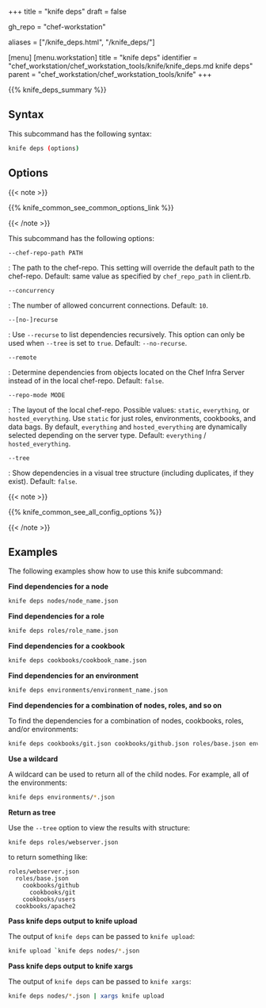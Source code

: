 +++
title = "knife deps"
draft = false

gh_repo = "chef-workstation"

aliases = ["/knife_deps.html", "/knife_deps/"]

[menu]
  [menu.workstation]
    title = "knife deps"
    identifier = "chef_workstation/chef_workstation_tools/knife/knife_deps.md knife deps"
    parent = "chef_workstation/chef_workstation_tools/knife"
+++
<!-- markdownlint-disable-file MD024 MD036 -->

{{% knife_deps_summary %}}

## Syntax

This subcommand has the following syntax:

``` bash
knife deps (options)
```

## Options

{{< note >}}

{{% knife_common_see_common_options_link %}}

{{< /note >}}

This subcommand has the following options:

`--chef-repo-path PATH`

: The path to the chef-repo. This setting will override the default path to the chef-repo. Default: same value as specified by `chef_repo_path` in client.rb.

`--concurrency`

: The number of allowed concurrent connections. Default: `10`.

`--[no-]recurse`

: Use `--recurse` to list dependencies recursively. This option can only be used when `--tree` is set to `true`. Default: `--no-recurse`.

`--remote`

: Determine dependencies from objects located on the Chef Infra Server instead of in the local chef-repo. Default: `false`.

`--repo-mode MODE`

: The layout of the local chef-repo. Possible values: `static`, `everything`, or `hosted_everything`. Use `static` for just roles, environments, cookbooks, and data bags. By default, `everything` and `hosted_everything` are dynamically selected depending on the server type. Default: `everything` / `hosted_everything`.

`--tree`

: Show dependencies in a visual tree structure (including duplicates, if they exist). Default: `false`.

{{< note >}}

{{% knife_common_see_all_config_options %}}

{{< /note >}}

## Examples

The following examples show how to use this knife subcommand:

**Find dependencies for a node**

``` bash
knife deps nodes/node_name.json
```

**Find dependencies for a role**

``` bash
knife deps roles/role_name.json
```

**Find dependencies for a cookbook**

``` bash
knife deps cookbooks/cookbook_name.json
```

**Find dependencies for an environment**

``` bash
knife deps environments/environment_name.json
```

**Find dependencies for a combination of nodes, roles, and so on**

To find the dependencies for a combination of nodes, cookbooks, roles,
and/or environments:

``` bash
knife deps cookbooks/git.json cookbooks/github.json roles/base.json environments/desert.json nodes/mynode.json
```

**Use a wildcard**

A wildcard can be used to return all of the child nodes. For example,
all of the environments:

``` bash
knife deps environments/*.json
```

**Return as tree**

Use the `--tree` option to view the results with structure:

``` bash
knife deps roles/webserver.json
```

to return something like:

``` none
roles/webserver.json
  roles/base.json
    cookbooks/github
      cookbooks/git
    cookbooks/users
  cookbooks/apache2
```

**Pass knife deps output to knife upload**

The output of `knife deps` can be passed to `knife upload`:

``` bash
knife upload `knife deps nodes/*.json
```

**Pass knife deps output to knife xargs**

The output of `knife deps` can be passed to `knife xargs`:

``` bash
knife deps nodes/*.json | xargs knife upload
```
